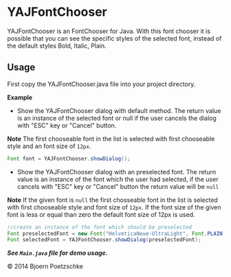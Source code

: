 YAJFontChooser
==============

YAJFontChooser is an FontChooser for Java. With this font chooser it is possible that you can see the specific styles of the selected font, instead of the default styles Bold, Italic, Plain.

Usage
-----
First copy the YAJFontChooser.java file into your project directory.

**Example**

* Show the YAJFontChooser dialog with default method. The return value is an instance of the selected font or null if the user cancels the dialog with "ESC" key or "Cancel" button.  

**Note** The first chooseable font in the list is selected with first chooseable style and an font size of <code>12px</code>.
```java
Font font = YAJFontChooser.showDialog();
```
* Show the YAJFontChooser dialog with an preselected font. The return value is an instance of the font which the user had selected, if the user cancels with "ESC" key or "Cancel" button the return value will be <code>null</code>

**Note** If the given font is <code>null</code> the first chosseable font in the list is selected with first chooseable style and font size of <code>12px</code>. If the font size of the given font is less or equal than zero the default font size of 12px is used.
```java
//create an instance of the font which should be preselected
Font preselectedFont = new Font("HelveticaNeue-UltraLight", Font.PLAIN, 10);
Font selectedFont = YAJFontChooser.showDialog(preselectedFont);
```
***See <code>Main.java</code> file for demo usage.***

© 2014 Bjoern Poetzschke
